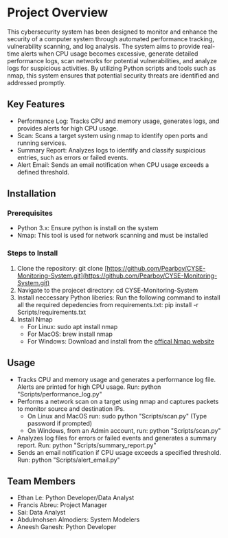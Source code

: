 # Project Overview

This cybersecurity system has been designed to monitor and enhance the security of a computer system through
automated performance tracking, vulnerability scanning, and log analysis. The system aims to provide
real-time alerts when CPU usage becomes excessive, generate detailed performance logs, scan networks for
 potential vulnerabilities, and analyze logs for suspicious activities. By utilizing Python scripts and
 tools such as nmap, this system ensures that potential security threats are identified and addressed
 promptly.

## Key Features

- Performance Log: Tracks CPU and memory usage, generates logs, and provides alerts for high CPU usage.
- Scan: Scans a target system using nmap to identify open ports and running services.
- Summary Report: Analyzes logs to identify and classify suspicious entries, such as errors or failed events.
- Alert Email: Sends an email notification when CPU usage exceeds a defined threshold.

## Installation

### Prerequisites

- Python 3.x: Ensure python is install on the system
- Nmap: This tool is used for network scanning and must be installed

### Steps to Install

1. Clone the repository:
    git clone [https://github.com/Pearboy/CYSE-Monitoring-System.git](https://github.com/Pearboy/CYSE-Monitoring-System.git)
2. Navigate to the projecet directory:
    cd CYSE-Monitoring-System
3. Install neccessary Python liberies: Run the following command to install all the required depedencies from requirements.txt:
    pip install -r Scripts/requirements.txt
4. Install Nmap
    - For Linux:
        sudo apt install nmap
    - For MacOS:
        brew install nmap
    - For Windows:
        Download and install from the [offical Nmap website](https://nmap.org/download.html#windows)

## Usage

- Tracks CPU and memory usage and generates a performance log file. Alerts are printed for high CPU usage.
    Run: python "Scripts/performance_log.py"
- Performs a network scan on a target using nmap and captures packets to monitor source and destination IPs.
  - On Linux and MacOS run: sudo python "Scripts/scan.py" (Type password if prompted)
  - On Windows, from an Admin account, run: python "Scripts/scan.py"
- Analyzes log files for errors or failed events and generates a summary report.
    Run: python "Scripts/summary_report.py"
- Sends an email notification if CPU usage exceeds a specified threshold.
    Run: python "Scripts/alert_email.py"

## Team Members

- Ethan Le: Python Developer/Data Analyst
- Francis Abreu: Project Manager
- Sai: Data Analyst
- Abdulmohsen Almodiers: System Modelers
- Aneesh Ganesh: Python Developer
